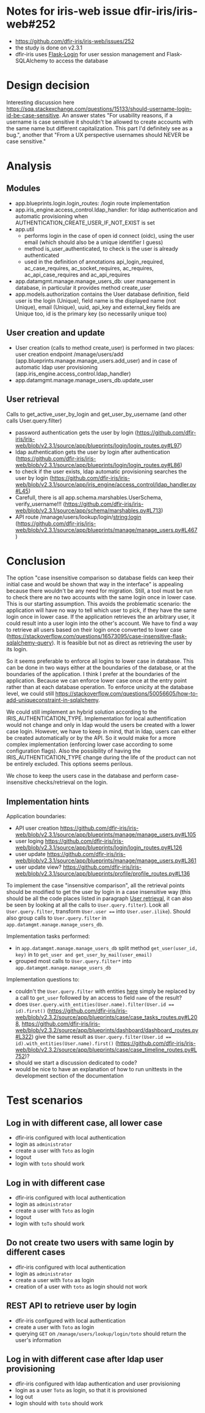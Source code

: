 # Notes for iris-web issue dfir-iris/iris-web#252
* https://github.com/dfir-iris/iris-web/issues/252
* the study is done on v2.3.1
* dfir-iris uses [Flask-Login](https://flask-login.readthedocs.io/en/latest/) for user session management and Flask-SQLAlchemy to access the database

# Design decision
Interesting discussion here https://sqa.stackexchange.com/questions/15133/should-username-login-id-be-case-sensitive.
An answer states "For usability reasons, if a username is case sensitive it shouldn't be allowed to create accounts with the same name but different capitalization. This part I'd definitely see as a bug.", another that "From a UX perspective usernames should NEVER be case sensitive."

# Analysis

## Modules
* app.blueprints.login.login_routes: /login route implementation
* app.iris_engine.access_control.ldap_handler: for ldap authentication and automatic provisioning when AUTHENTICATION_CREATE_USER_IF_NOT_EXIST is set
* app.util
    * performs login in the case of open id connect (oidc), using the user email (which should also be a unique identifier I guess)
    * method is_user_authenticated, to check is the user is already authenticated
    * used in the definition of annotations api_login_required, ac_case_requires, ac_socket_requires, ac_requires, ac_api_case_requires and ac_api_requires
* app.datamgmt.manage.manage_users_db: user management in database, in particular it provides method create_user
* app.models.authorization contains the User database definition, field user is the login (Unique), field name is the displayed name (not Unique), email (Unique), uuid, api_key and external_key fields are Unique too, id is the primary key (so necessarily unique too)

## User creation and update
* User creation (calls to method create_user) is performed in two places: user creation endpoint /manage/users/add (app.blueprints.manage.manage_users.add_user) and in case of automatic ldap user provisioning (app.iris_engine.access_control.ldap_handler)
* app.datamgmt.manage.manage_users_db.update_user

## User retrieval
Calls to get_active_user_by_login and get_user_by_username (and other calls User.query.filter)
* password authentication gets the user by login (https://github.com/dfir-iris/iris-web/blob/v2.3.1/source/app/blueprints/login/login_routes.py#L97)
* ldap authentication gets the user by login after authentication (https://github.com/dfir-iris/iris-web/blob/v2.3.1/source/app/blueprints/login/login_routes.py#L86)
* to check if the user exists, ldap automatic provisioning searches the user by login (https://github.com/dfir-iris/iris-web/blob/v2.3.1/source/app/iris_engine/access_control/ldap_handler.py#L45)
* Carefull, there is all app.schema.marshables.UserSchema, verify_username!!! (https://github.com/dfir-iris/iris-web/blob/v2.3.1/source/app/schema/marshables.py#L713)
* API route /manage/users/lookup/login/<string:login> (https://github.com/dfir-iris/iris-web/blob/v2.3.1/source/app/blueprints/manage/manage_users.py#L467)


# Conclusion

The option "case insensitive comparison so database fields can keep their initial case and would be shown that way in the interface" is appealing because there wouldn't be any need for migration. 
Still, a tool must be run to check there are no two accounts with the same login once in lower case. This is our starting assumption.
This avoids the problematic scenario: the application will have no way to tell which user to pick, if they have the same login once in lower case. If the application retrieves the an arbitrary user, it could result into a user login into the other's account.
We have to find a way to retrieve all users based on their login once converted to lower case (https://stackoverflow.com/questions/16573095/case-insensitive-flask-sqlalchemy-query). It is feasible but not as direct as retrieving the user by its login.

So it seems preferable to enforce all logins to lower case in database. This can be done in two ways either at the boundaries of the database, or at the boundaries of the application. I think I prefer at the boundaries of the application. Because we can enforce lower case once at the entry point rather than at each database operation. To enforce unicity at the database level, we could still https://stackoverflow.com/questions/50056605/how-to-add-uniqueconstraint-in-sqlalchemy.

We could still implement an hybrid solution according to the IRIS_AUTHENTICATION_TYPE. Implementation for local authentification would not change and only in ldap would the users be created with a lower case login. However, we have to keep in mind, that in ldap, users can either be created automatically or by the API. So it would make for a more complex implementation (enforcing lower case according to some configuration flags). Also the possibility of having the IRIS_AUTHENTICATION_TYPE change during the life of the product can not be entirely excluded. This options seems perilous.

We chose to keep the users case in the database and perform case-insensitive checks/retrieval on the login.

## Implementation hints
Application boundaries:
* API user creation https://github.com/dfir-iris/iris-web/blob/v2.3.1/source/app/blueprints/manage/manage_users.py#L105
* user loging https://github.com/dfir-iris/iris-web/blob/v2.3.1/source/app/blueprints/login/login_routes.py#L126
* user update https://github.com/dfir-iris/iris-web/blob/v2.3.1/source/app/blueprints/manage/manage_users.py#L361
* user update view? https://github.com/dfir-iris/iris-web/blob/v2.3.1/source/app/blueprints/profile/profile_routes.py#L136


To implement the case "insensitive comparison", all the retrieval points should be modified to get the user by login in a case insensitive way (this should be all the code places listed in paragraph [User retrieval](#user-retrieval), it can also be seen by looking at all the calls to `User.query.filter`).
Look all `User.query.filter`, transform `User.user ==` into `User.user.ilike`). Should also group calls to `User.query.filter` in `app.datamgmt.manage.manage_users_db`.

Implementation tasks performed:
* in `app.datamgmt.manage.manage_users_db` split method `get_user(user_id, key)` in to `get_user and get_user_by_mail(user_email)`
* grouped most calls to `User.query.filter*` into `app.datamgmt.manage.manage_users_db`

Implementation questions to:
* couldn't the `User.query.filter` with entities [here](https://github.com/dfir-iris/iris-web/blob/v2.3.2/source/app/blueprints/case/case_timeline_routes.py#L752) simply be replaced by a call to `get_user` followed by an access to field `name` of the result?
* does `User.query.with_entities(User.name).filter(User.id == id).first()` (https://github.com/dfir-iris/iris-web/blob/v2.3.2/source/app/blueprints/case/case_tasks_routes.py#L208, https://github.com/dfir-iris/iris-web/blob/v2.3.2/source/app/blueprints/dashboard/dashboard_routes.py#L322) give the same result as `User.query.filter(User.id == id).with_entities(User.name).first()` (https://github.com/dfir-iris/iris-web/blob/v2.3.2/source/app/blueprints/case/case_timeline_routes.py#L752)?
* should we start a discussion dedicated to code?
* would be nice to have an explanation of how to run unittests in the development section of the documentation

# Test scenarios

## Log in with different case, all lower case
* dfir-iris configured with local authentication
* login as `administrator`
* create a user with `Toto` as login
* logout
* login with `toto` should work

## Log in with different case
* dfir-iris configured with local authentication
* login as `administrator`
* create a user with `Toto` as login
* logout
* login with `toTo` should work

## Do not create two users with same login by different cases
* dfir-iris configured with local authentication
* login as `administrator`
* create a user with `Toto` as login
* creation of a user with `toto` as login should not work

## REST API to retrieve user by login
* dfir-iris configured with local authentication
* create a user with `Toto` as login
* querying `GET` on `/manage/users/lookup/login/toto` should return the user's information

## Log in with different case after ldap user provisioning
* dfir-iris configured with ldap authentication and user provisioning
* login as a user `Toto` as login, so that it is provisioned
* log out
* login should with `toto` should work

